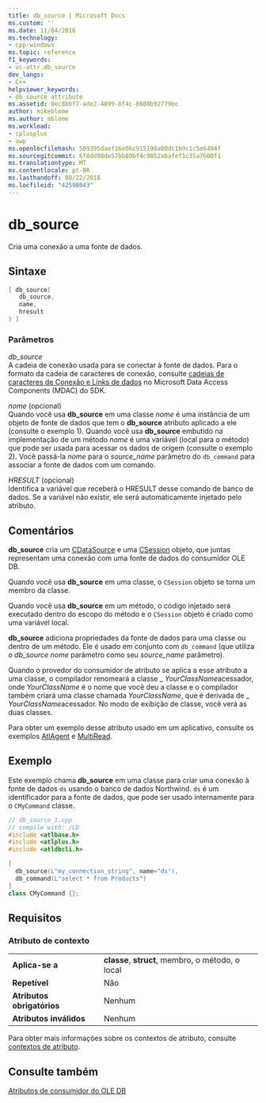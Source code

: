 ```yaml
---
title: db_source | Microsoft Docs
ms.custom: ''
ms.date: 11/04/2016
ms.technology:
- cpp-windows
ms.topic: reference
f1_keywords:
- vc-attr.db_source
dev_langs:
- C++
helpviewer_keywords:
- db_source attribute
ms.assetid: 0ec8bbf7-ade2-4899-bf4c-8608b92779bc
author: mikeblome
ms.author: mblome
ms.workload:
- cplusplus
- uwp
ms.openlocfilehash: 509395daef16e06c915190a80dc1b9c1c5e6494f
ms.sourcegitcommit: 6f8dd98de57bb80bf4c9852abafef1c35a7600f1
ms.translationtype: MT
ms.contentlocale: pt-BR
ms.lasthandoff: 08/22/2018
ms.locfileid: "42598043"
---
```

# <a name="dbsource"></a>db_source

Cria uma conexão a uma fonte de dados.

## <a name="syntax"></a>Sintaxe

```cpp
[ db_source(
   db_source,
   name,
   hresult
) ]
```

### <a name="parameters"></a>Parâmetros

*db_source*  
A cadeia de conexão usada para se conectar à fonte de dados. Para o formato da cadeia de caracteres de conexão, consulte [cadeias de caracteres de Conexão e Links de dados](/previous-versions/windows/desktop/ms718376\(v=vs.85\)) no Microsoft Data Access Components (MDAC) do SDK.

*nome* (opcional)  
Quando você usa **db_source** em uma classe *nome* é uma instância de um objeto de fonte de dados que tem o **db_source** atributo aplicado a ele (consulte o exemplo 1). Quando você usa **db_source** embutido na implementação de um método *nome* é uma variável (local para o método) que pode ser usada para acessar os dados de origem (consulte o exemplo 2). Você passá-la *nome* para o *source_name* parâmetro do `db_command` para associar a fonte de dados com um comando.

*HRESULT* (opcional)  
Identifica a variável que receberá o HRESULT desse comando de banco de dados. Se a variável não existir, ele será automaticamente injetado pelo atributo.

## <a name="remarks"></a>Comentários

**db_source** cria um [CDataSource](../data/oledb/cdatasource-class.md) e uma [CSession](../data/oledb/csession-class.md) objeto, que juntas representam uma conexão com uma fonte de dados do consumidor OLE DB.

Quando você usa **db_source** em uma classe, o `CSession` objeto se torna um membro da classe.

Quando você usa **db_source** em um método, o código injetado será executado dentro do escopo do método e o `CSession` objeto é criado como uma variável local.

**db_source** adiciona propriedades da fonte de dados para uma classe ou dentro de um método. Ele é usado em conjunto com `db_command` (que utiliza o *db_source* *nome* parâmetro como seu *source_name* parâmetro).

Quando o provedor do consumidor de atributo se aplica a esse atributo a uma classe, o compilador renomeará a classe \_ *YourClassName*acessador, onde *YourClassName* é o nome que você deu a classe e o compilador também criará uma classe chamada *YourClassName*, que é derivada de \_ *YourClassName*acessador.  No modo de exibição de classe, você verá as duas classes.

Para obter um exemplo desse atributo usado em um aplicativo, consulte os exemplos [AtlAgent](http://msdn.microsoft.com/52bef5da-c1a0-4223-b4e6-9e464b6db409) e [MultiRead](http://msdn.microsoft.com/5a2a915a-77dc-492f-94b2-1b809995dd5e).

## <a name="example"></a>Exemplo

Este exemplo chama **db_source** em uma classe para criar uma conexão à fonte de dados `ds` usando o banco de dados Northwind. `ds` é um identificador para a fonte de dados, que pode ser usado internamente para o `CMyCommand` classe.

```cpp
// db_source_1.cpp
// compile with: /LD
#include <atlbase.h>
#include <atlplus.h>
#include <atldbcli.h>

[
  db_source(L"my_connection_string", name="ds"),
  db_command(L"select * from Products")  
]
class CMyCommand {};
```

## <a name="requirements"></a>Requisitos

### <a name="attribute-context"></a>Atributo de contexto

|||
|-|-|
|**Aplica-se a**|**classe**, **struct**, membro, o método, o local|
|**Repetível**|Não|
|**Atributos obrigatórios**|Nenhum|
|**Atributos inválidos**|Nenhum|

Para obter mais informações sobre os contextos de atributo, consulte [contextos de atributo](../windows/attribute-contexts.md).

## <a name="see-also"></a>Consulte também

[Atributos de consumidor do OLE DB](../windows/ole-db-consumer-attributes.md)  
